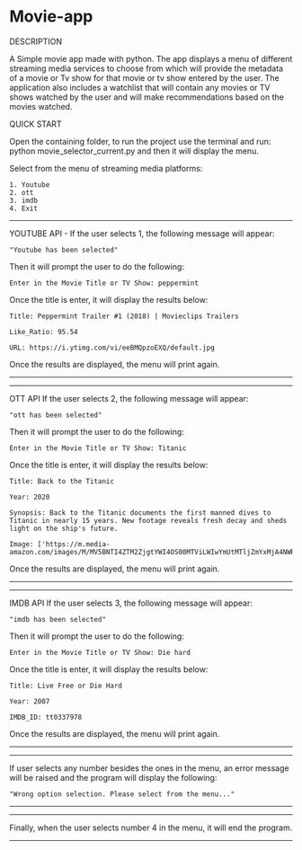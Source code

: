 # Movie-app

DESCRIPTION

A Simple movie app made with python. The app displays a menu of different streaming media services to choose from which will provide the metadata of a movie or Tv show for that movie or tv show entered by the user. The application also includes a watchlist that will contain any movies or TV shows watched by the user and will make recommendations based on the movies watched.


QUICK START

Open the containing folder, to run the project use the terminal and run: python movie_selector_current.py
and then it will display the menu.

Select from the menu of streaming media platforms:
```
1. Youtube
2. ott
3. imdb
4. Exit
```
****************************************************************
YOUTUBE API - 
If the user selects 1, the following message will appear:

```"Youtube has been selected"```


Then it will prompt the user to do the following:

```Enter in the Movie Title or TV Show: peppermint```

Once the title is enter, it will display the results below:
```
Title: Peppermint Trailer #1 (2018) | Movieclips Trailers

Like_Ratio: 95.54

URL: https://i.ytimg.com/vi/eeBMQpzoEXQ/default.jpg
```

Once the results are displayed, the menu will print again.
*****************************************************************




***************************************************************************************************************
OTT API
If the user selects 2, the following message will appear:

```"ott has been selected"```

Then it will prompt the user to do the following:

```Enter in the Movie Title or TV Show: Titanic```

Once the title is enter, it will display the results below:
```
Title: Back to the Titanic

Year: 2020

Synopsis: Back to the Titanic documents the first manned dives to Titanic in nearly 15 years. New footage reveals fresh decay and sheds light on the ship's future.

Image: ['https://m.media-amazon.com/images/M/MV5BNTI4ZTM2ZjgtYWI4OS00MTViLWIwYmUtMTljZmYxMjA4NWRhXkEyXkFqcGdeQXVyMTk1MDMwNjk@._V1_UY268_CR147,0,182,268_AL__QL50.jpg']
```
Once the results are displayed, the menu will print again.
***************************************************************************************************************




**************************************************************
IMDB API
If the user selects 3, the following message will appear:

```"imdb has been selected"```

Then it will prompt the user to do the following:

```Enter in the Movie Title or TV Show: Die hard```

Once the title is enter, it will display the results below:
```
Title: Live Free or Die Hard

Year: 2007

IMDB_ID: tt0337978
```
Once the results are displayed, the menu will print again.
***************************************************************




*************************************************************************************************************
If user selects any number besides the ones in the menu, an error message will be raised and the program will display the following:

```"Wrong option selection. Please select from the menu..."```
**************************************************************************************************************



*****************************************************************************
Finally, when the user selects number 4 in the menu, it will end the program.
*****************************************************************************









